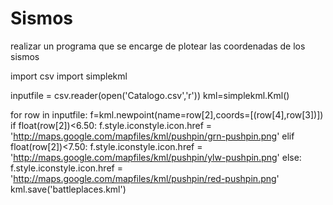 # Sismos
realizar un programa que se encarge de plotear las coordenadas de los sismos

import csv
import simplekml

inputfile = csv.reader(open('Catalogo.csv','r'))
kml=simplekml.Kml()

for row in inputfile:
  f=kml.newpoint(name=row[2],coords=[(row[4],row[3])])
  if float(row[2])<6.50:
      f.style.iconstyle.icon.href = 'http://maps.google.com/mapfiles/kml/pushpin/grn-pushpin.png'
  elif float(row[2])<7.50:
           f.style.iconstyle.icon.href = 'http://maps.google.com/mapfiles/kml/pushpin/ylw-pushpin.png'
  else:
            f.style.iconstyle.icon.href = 'http://maps.google.com/mapfiles/kml/pushpin/red-pushpin.png'
kml.save('battleplaces.kml')
